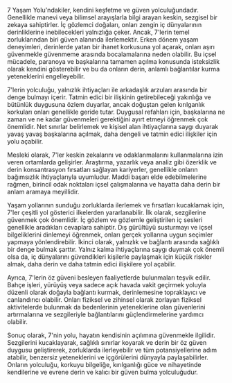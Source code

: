 7 Yaşam Yolu'ndakiler, kendini keşfetme ve güven yolculuğundadır. Genellikle manevi veya bilimsel arayışlarla bilgi arayan keskin, sezgisel bir zekaya sahiptirler. İç gözlemci doğaları, onları zengin iç dünyalarının derinliklerine inebilecekleri yalnızlığa çeker. Ancak, 7'lerin temel zorluklarından biri güven alanında ilerlemektir. Erken dönem yaşam deneyimleri, derinlerde yatan bir ihanet korkusuna yol açarak, onları aşırı güvenmekle güvenmeme arasında bocalamalarına neden olabilir. Bu içsel mücadele, paranoya ve başkalarına tamamen açılma konusunda isteksizlik olarak kendini gösterebilir ve bu da onların derin, anlamlı bağlantılar kurma yeteneklerini engelleyebilir.

7'lerin yolculuğu, yalnızlık ihtiyaçları ile arkadaşlık arzuları arasında bir denge bulmayı içerir. Tatmin edici bir ilişkinin getirebileceği yakınlığa ve bütünlük duygusuna özlem duyarlar, ancak doğuştan gelen kırılganlık korkuları onları genellikle geride tutar. Duygusal refahları için, başkalarına ne zaman ve ne kadar güvenmeleri gerektiğini ayırt etmeyi öğrenmek çok önemlidir. Net sınırlar belirlemek ve kişisel alan ihtiyaçlarına saygı duyarak yavaş yavaş başkalarına açılmak, daha dengeli ve tatmin edici ilişkiler için yolu açabilir.

Mesleki olarak, 7'ler keskin zekalarını ve odaklanmalarını kullanmalarına izin veren ortamlarda gelişirler. Araştırma, yazarlık veya analiz gibi özerklik ve derin konsantrasyon fırsatları sağlayan kariyerler, genellikle onların bağımsızlık ihtiyaçlarıyla uyumludur. Maddi başarı elde edebilmelerine rağmen, birincil odak noktaları içsel çalışmalarına ve hayatta daha derin bir anlam aramaya meyillidir. 

Yaşam yollarının sunduğu zorluklarda ilerlemek ve fırsatları kucaklamak için, 7'ler çeşitli yol gösterici ilkelerden yararlanabilir. İlk olarak, sezgilerine güvenmek çok önemlidir. İç gözlem ve gözlemle geliştirilen iç sesleri genellikle aradıkları cevaplara sahiptir. Dış gürültüyü susturmayı ve içsel bilgeliklerini dinlemeyi öğrenmek, onları gerçek yollarına uygun seçimler yapmaya yönlendirebilir. İkinci olarak, yalnızlık ve bağlantı arasında sağlıklı bir denge bulmak şarttır. Yalnız kalma ihtiyaçlarına saygı duymak çok önemli olsa da, iç dünyalarını güvendikleri kişilerle paylaşmak için küçük riskler almak, daha derin ve daha tatmin edici ilişkilere yol açabilir.

Ayrıca, 7'lerin öz güveni besleyen faaliyetlerde bulunmaları teşvik edilir. Bahçe işleri, yürüyüş veya sadece açık havada vakit geçirmek yoluyla düzenli olarak doğayla bağlantı kurmak, derinlemesine topraklayıcı ve canlandırıcı olabilir. Onları fiziksel ve zihinsel olarak zorlayan fiziksel aktivitelerde bulunmak da bedenlerinin yeteneklerine olan güvenlerini artırmalarına ve sezgileriyle bağlantılarını güçlendirmelerine yardımcı olabilir. 

Sonuç olarak, 7'nin yolu, hayatın kendisinin açılımına güvenmekle ilgilidir. Sezgilerini kucaklayarak, sağlıklı sınırlar koyarak ve derin bir öz güven duygusu geliştirerek, zorluklarda ilerleyebilir ve tüm potansiyellerine adım atabilir, benzersiz yeteneklerini ve içgörülerini dünyayla paylaşabilirler. Onların yolculuğu, korkuyu bilgeliğe, kırılganlığı güce ve nihayetinde kendilerine ve evrene derin ve kalıcı bir güven bulma yolculuğudur. 
